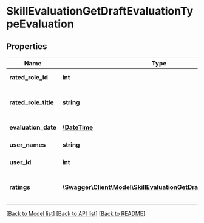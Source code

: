 # SkillEvaluationGetDraftEvaluationTypeEvaluation

## Properties
Name | Type | Description | Notes
------------ | ------------- | ------------- | -------------
**rated_role_id** | **int** | ID of rated role | 
**rated_role_title** | **string** | Rated role title in the selected language | 
**evaluation_date** | [**\DateTime**](Date.md) | Date of evaluation | 
**user_names** | **string** | Names of rated user | 
**user_id** | **int** | Id of rated user | 
**ratings** | [**\Swagger\Client\Model\SkillEvaluationGetDraftEvaluationRatings**](SkillEvaluationGetDraftEvaluationRatings.md) | Latest ratings of user by skills | 

[[Back to Model list]](../README.md#documentation-for-models) [[Back to API list]](../README.md#documentation-for-api-endpoints) [[Back to README]](../README.md)


